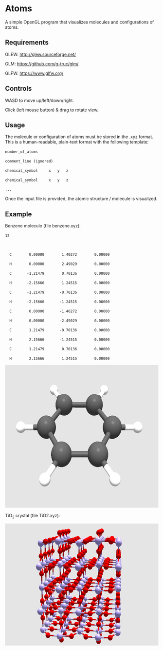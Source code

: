 # Atoms
A simple OpenGL program that visualizes molecules and configurations of atoms.

## Requirements
GLEW: http://glew.sourceforge.net/

GLM: https://github.com/g-truc/glm/

GLFW: https://www.glfw.org/

## Controls
WASD to move up/left/down/right.

Click (left mouse button) & drag to rotate view.

## Usage
The molecule or configuration of atoms must be stored in the .xyz format. This is a human-readable, plain-text format with the following template:

`number_of_atoms`

`comment_line (ignored)`

`chemical_symbol     x   y   z`

`chemical_symbol     x   y   z`

`...`

Once the input file is provided, the atomic structure / molecule is visualized.

## Example
Benzene molecule (file benzene.xyz):

`12`

`  `

`  C        0.00000        1.40272        0.00000`

`  H        0.00000        2.49029        0.00000`

`  C       -1.21479        0.70136        0.00000`

`  H       -2.15666        1.24515        0.00000`

`  C       -1.21479       -0.70136        0.00000`

`  H       -2.15666       -1.24515        0.00000`

`  C        0.00000       -1.40272        0.00000`

`  H        0.00000       -2.49029        0.00000`

`  C        1.21479       -0.70136        0.00000`

`  H        2.15666       -1.24515        0.00000`

`  C        1.21479        0.70136        0.00000`

`  H        2.15666        1.24515        0.00000`



<img src="Docs/benzene.png" width="600" height="468">





TiO<sub>2</sub> crystal (file TiO2.xyz):

<img src="Docs/TiO2.png" width="600" height="400">